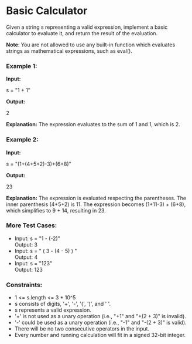 # **Basic Calculator**

Given a string s representing a valid expression, implement a basic calculator to evaluate it, and return the result of the evaluation.

**Note**: You are not allowed to use any built-in function which evaluates strings as mathematical expressions, such as eval().

### **Example 1:**

**Input:**

s \= "1 \+ 1"

**Output:**

2

**Explanation:** The expression evaluates to the sum of 1 and 1, which is 2\.

### **Example 2:**

**Input:**

s \= "(1+(4+5+2)-3)+(6+8)"

**Output:**

23

**Explanation:** The expression is evaluated respecting the parentheses. The inner parenthesis (4+5+2) is 11\. The expression becomes (1+11-3) \+ (6+8), which simplifies to 9 \+ 14, resulting in 23\.

### **More Test Cases:**

* Input: s \= "1 \- (-2)"  
  Output: 3  
* Input: s \= " ( 3 \- (4 \- 5\) ) "  
  Output: 4  
* Input: s \= "123"  
  Output: 123

### **Constraints:**

* 1 \<= s.length \<= 3 \* 10^5  
* s consists of digits, '+', '-', '(', ')', and ' '.  
* s represents a valid expression.  
* '+' is not used as a unary operation (i.e., "+1" and "+(2 \+ 3)" is invalid).  
* '-' could be used as a unary operation (i.e., "-1" and "-(2 \+ 3)" is valid).  
* There will be no two consecutive operators in the input.  
* Every number and running calculation will fit in a signed 32-bit integer.